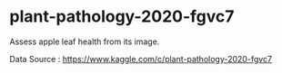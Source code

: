 # plant-pathology-2020-fgvc7

Assess apple leaf health from its image.

Data Source : https://www.kaggle.com/c/plant-pathology-2020-fgvc7
